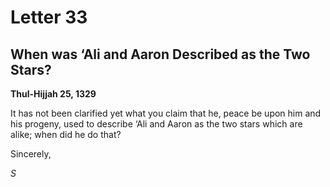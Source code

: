 Letter 33
=========

When was ‘Ali and Aaron Described as the Two Stars?
---------------------------------------------------

**Thul-Hijjah 25, 1329**

It has not been clarified yet what you claim that he, peace be upon him
and his progeny, used to describe ‘Ali and Aaron as the two stars which
are alike; when did he do that?

Sincerely,

*S*


